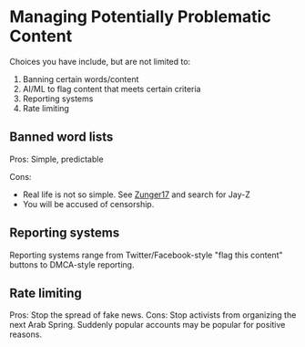 # Managing Potentially Problematic Content

Choices you have include, but are not limited to:

1. Banning certain words/content
2. AI/ML to flag content that meets certain criteria
3. Reporting systems
4. Rate limiting

## Banned word lists
Pros: Simple, predictable

Cons: 
* Real life is not so simple.  See [Zunger17](https://medium.com/@yonatanzunger/asking-the-right-questions-about-ai-7ed2d9820c48) and search for Jay-Z
* You will be accused of censorship.



## Reporting systems
Reporting systems range from Twitter/Facebook-style "flag this content" buttons to DMCA-style reporting.


## Rate limiting
Pros: Stop the spread of fake news.
Cons: Stop activists from organizing the next Arab Spring.  Suddenly popular accounts may be popular for positive reasons.

